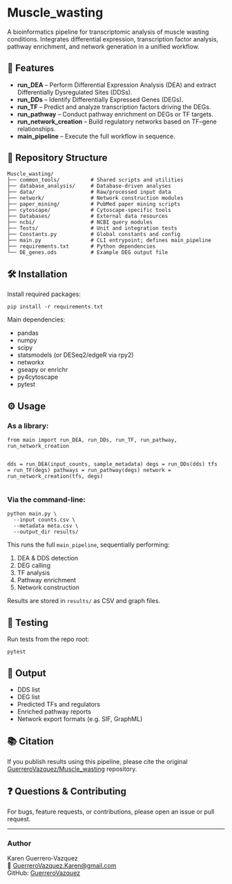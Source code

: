 <h1>Muscle_wasting</h1>

<p>A bioinformatics pipeline for transcriptomic analysis of muscle wasting conditions. Integrates differential expression, transcription factor analysis, pathway enrichment, and network generation in a unified workflow.</p>

<h2>🚀 Features</h2>
<ul>
  <li><strong>run_DEA</strong> – Perform Differential Expression Analysis (DEA) and extract Differentially Dysregulated Sites (DDSs).</li>
  <li><strong>run_DDs</strong> – Identify Differentially Expressed Genes (DEGs).</li>
  <li><strong>run_TF</strong> – Predict and analyze transcription factors driving the DEGs.</li>
  <li><strong>run_pathway</strong> – Conduct pathway enrichment on DEGs or TF targets.</li>
  <li><strong>run_network_creation</strong> – Build regulatory networks based on TF–gene relationships.</li>
  <li><strong>main_pipeline</strong> – Execute the full workflow in sequence.</li>
</ul>

<h2>📁 Repository Structure</h2>
<pre><code>Muscle_wasting/
├── common_tools/          # Shared scripts and utilities
├── database_analysis/     # Database-driven analyses
├── data/                  # Raw/processed input data
├── network/               # Network construction modules
├── paper_mining/          # PubMed paper mining scripts
├── cytoscape/             # Cytoscape-specific tools
├── Databases/             # External data resources
├── ncbi/                  # NCBI query modules
├── Tests/                 # Unit and integration tests
├── Constants.py           # Global constants and config
├── main.py                # CLI entrypoint; defines main_pipeline
├── requirements.txt       # Python dependencies
└── DE_genes.ods           # Example DEG output file
</code></pre>

<h2>🛠️ Installation</h2>
<p>Install required packages:</p>
<pre><code>pip install -r requirements.txt</code></pre>

<p>Main dependencies:</p>
<ul>
  <li>pandas</li>
  <li>numpy</li>
  <li>scipy</li>
  <li>statsmodels (or DESeq2/edgeR via rpy2)</li>
  <li>networkx</li>
  <li>gseapy or enrichr</li>
  <li>py4cytoscape</li>
  <li>pytest</li>
</ul>

<h2>⚙️ Usage</h2>

<h3>As a library:</h3>
<pre><code>from main import run_DEA, run_DDs, run_TF, run_pathway, run_network_creation

dds = run_DEA(input_counts, sample_metadata)
degs = run_DDs(dds)
tfs = run_TF(degs)
pathways = run_pathway(degs)
network = run_network_creation(tfs, degs)
</code></pre>

<h3>Via the command-line:</h3>
<pre><code>python main.py \
  --input counts.csv \
  --metadata meta.csv \
  --output_dir results/
</code></pre>

<p>This runs the full <code>main_pipeline</code>, sequentially performing:</p>
<ol>
  <li>DEA & DDS detection</li>
  <li>DEG calling</li>
  <li>TF analysis</li>
  <li>Pathway enrichment</li>
  <li>Network construction</li>
</ol>

<p>Results are stored in <code>results/</code> as CSV and graph files.</p>

<h2>🧪 Testing</h2>
<p>Run tests from the repo root:</p>
<pre><code>pytest</code></pre>

<h2>📄 Output</h2>
<ul>
  <li>DDS list</li>
  <li>DEG list</li>
  <li>Predicted TFs and regulators</li>
  <li>Enriched pathway reports</li>
  <li>Network export formats (e.g. SIF, GraphML)</li>
</ul>

<h2>📚 Citation</h2>
<p>If you publish results using this pipeline, please cite the original <a href="https://github.com/GuerreroVazquez/Muscle_wasting">GuerreroVazquez/Muscle_wasting</a> repository.</p>

<h2>❓ Questions & Contributing</h2>
<p>For bugs, feature requests, or contributions, please open an issue or pull request.</p>

<hr />

<h3>Author</h3>
<p>
  Karen Guerrero‑Vazquez<br />
  📧 <a href="mailto:Karen.GuerreroVazquez@gmail.com">GuerreroVazquez.Karen@gmail.com</a><br />
  GitHub: <a href="https://github.com/GuerreroVazquez">GuerreroVazquez</a>
</p>
